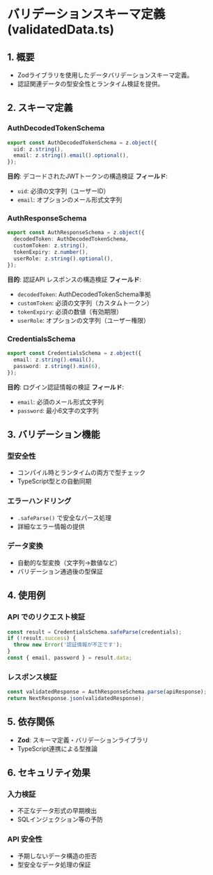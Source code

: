 # バリデーションスキーマ定義 (validatedData.ts)

## 1. 概要

- Zodライブラリを使用したデータバリデーションスキーマ定義。
- 認証関連データの型安全性とランタイム検証を提供。

## 2. スキーマ定義

### AuthDecodedTokenSchema
```typescript
export const AuthDecodedTokenSchema = z.object({
  uid: z.string(),
  email: z.string().email().optional(),
});
```

**目的**: デコードされたJWTトークンの構造検証
**フィールド**:
- `uid`: 必須の文字列（ユーザーID）
- `email`: オプションのメール形式文字列

### AuthResponseSchema
```typescript
export const AuthResponseSchema = z.object({
  decodedToken: AuthDecodedTokenSchema,
  customToken: z.string(),
  tokenExpiry: z.number(),
  userRole: z.string().optional(),
});
```

**目的**: 認証API レスポンスの構造検証
**フィールド**:
- `decodedToken`: AuthDecodedTokenSchema準拠
- `customToken`: 必須の文字列（カスタムトークン）
- `tokenExpiry`: 必須の数値（有効期限）
- `userRole`: オプションの文字列（ユーザー権限）

### CredentialsSchema
```typescript
export const CredentialsSchema = z.object({
  email: z.string().email(),
  password: z.string().min(6),
});
```

**目的**: ログイン認証情報の検証
**フィールド**:
- `email`: 必須のメール形式文字列
- `password`: 最小6文字の文字列

## 3. バリデーション機能

### 型安全性
- コンパイル時とランタイムの両方で型チェック
- TypeScript型との自動同期

### エラーハンドリング
- `.safeParse()` で安全なパース処理
- 詳細なエラー情報の提供

### データ変換
- 自動的な型変換（文字列→数値など）
- バリデーション通過後の型保証

## 4. 使用例

### API でのリクエスト検証
```typescript
const result = CredentialsSchema.safeParse(credentials);
if (!result.success) {
  throw new Error('認証情報が不正です');
}
const { email, password } = result.data;
```

### レスポンス検証
```typescript
const validatedResponse = AuthResponseSchema.parse(apiResponse);
return NextResponse.json(validatedResponse);
```

## 5. 依存関係

- **Zod**: スキーマ定義・バリデーションライブラリ
- TypeScript連携による型推論

## 6. セキュリティ効果

### 入力検証
- 不正なデータ形式の早期検出
- SQLインジェクション等の予防

### API 安全性
- 予期しないデータ構造の拒否
- 型安全なデータ処理の保証